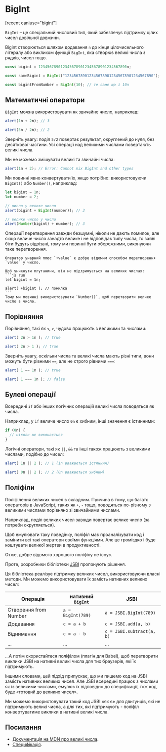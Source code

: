 # BigInt

[recent caniuse="bigint"]

`BigInt` – це спеціальний числовий тип, який забезпечує підтримку цілих чисел довільної довжини.

Bigint створюється шляхом додавання `n` до кінця цілочисельного літералу або викликом функції `BigInt`, яка створює великі числа з рядків, чисел тощо.

```js
const bigint = 1234567890123456789012345678901234567890n;

const sameBigint = BigInt("1234567890123456789012345678901234567890");

const bigintFromNumber = BigInt(10); // те саме що і 10n
```

## Математичні оператори

`BigInt` можна використовувати як звичайне число, наприклад:

```js run
alert(1n + 2n); // 3

alert(5n / 2n); // 2
```

Зверніть увагу: поділ `5/2` повертає результат, округлений до нуля, без десяткової частини. Усі операції над великими числами повертають великі числа.

Ми не можемо змішувати великі та звичайні числа:

```js run
alert(1n + 2); // Error: Cannot mix BigInt and other types
```

Ми повинні явно конвертувати їх, якщо потрібно: використовуючи `BigInt()` або `Number()`, наприклад:

```js run
let bigint = 1n;
let number = 2;

// число у велике число
alert(bigint + BigInt(number)); // 3

// велике число у число
alert(Number(bigint) + number); // 3
```

Операції перетворення завжди безшумні, ніколи не дають помилок, але якщо величе число занадто велике і не відповідає типу числа, то зайві біти будуть відрізані, тому ми повинні бути обережними, виконуючи таке перетворення.

````smart header="Унарний плюс не підтримується на великих числах"
Оператор унарний плюс `+value` є добре відомим способом перетворення `value` у число.

Щоб уникнути плутанини, він не підтримується на великих числах:
```js run
let bigint = 1n;

alert( +bigint ); // помилка
```
Тому ми повинні використовувати `Number()`, щоб перетворити велике число в число.
````

## Порівняння

Порівняння, такі як `<`, `>`, чудово працюють з великими та числами:

```js run
alert( 2n > 1n ); // true

alert( 2n > 1 ); // true
```

Зверніть увагу, оскільки числа та великі числа мають різні типи, вони можуть бути рівними `==`, але не строго рівними `===`:

```js run
alert( 1 == 1n ); // true

alert( 1 === 1n ); // false
```

## Булеві операції

Всередині `if` або інших логічних операцій великі числа поводяться як числа.

Наприклад, у `if` величе число `0n` є хибним, інші значення є істинними:

```js run
if (0n) {
  // ніколи не виконається
}
```

Логічні оператори, такі як `||`, `&&` та інші також працюють з великими числами, подібно до чисел:

```js run
alert( 1n || 2 ); // 1 (1n вважається істинним)

alert( 0n || 2 ); // 2 (0n вважається хибним)
```

## Поліфіли

Поліфілення великих чисел є складним. Причина в тому, що багато операторів в JavaScript, таких як `+`, `-` тощо, поводяться по-різному з великими числами порівняно зі звичайними числами.

Наприклад, поділ великих чисел завжди повертає велике число (за потреби округляється).

Щоб емулювати таку поведінку, поліфіл має проаналізувати код і замінити всі такі оператори своїми функціями. Але це громіздко і буде коштувати великої жертви в продуктивності.

Отже, добре відомого хорошого поліфілу не існує.

Проте, розробники бібліотеки [JSBI](https://github.com/GoogleChromeLabs/jsbi) пропонують рішення.

Ця бібліотека реалізує підтримку великих чисел, використовуючи власні методи. Ми можемо використовувати їх замість нативних великих чисел:

| Операція | нативний `BigInt` | JSBI |
|-----------|-----------------|------|
| Створення from Number | `a = BigInt(789)` | `a = JSBI.BigInt(789)` |
| Додавання | `c = a + b` | `c = JSBI.add(a, b)` |
| Віднимання	| `c = a - b` | `c = JSBI.subtract(a, b)` |
| ... | ... | ... |

...А потім скористайтеся поліфілом (плагін для Babel), щоб перетворити виклики JSBI на нативні великі числа для тих браузерів, які їх підтримують.

Іншими словами, цей підхід припускає, що ми пишемо код на JSBI замість нативних великих чисел. Але JSBI всередині працює з числами як із великими числами, емулює їх відповідно до специфікації, тож код буде «готовий до великих чисел».

Ми можемо використовувати такий код JSBI «як є» для двигунців, які не підтримують великі числа, а для тих, які підтримують - поліфіл конвертуватиме виклики в нативні великі числа.

## Посилання

- [Документація на MDN про великі числа](mdn:/JavaScript/Reference/Global_Objects/BigInt).
- [Специфікація](https://tc39.es/ecma262/#sec-bigint-objects).
